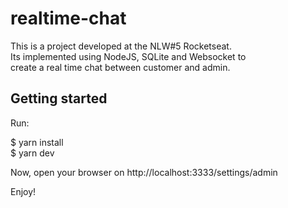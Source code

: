 # realtime-chat
This is a project developed at the NLW#5 Rocketseat. \
Its implemented using NodeJS, SQLite and Websocket to \
create a real time chat between customer and admin.

## Getting started

Run:

$ yarn install\
$ yarn dev

Now, open your browser on http://localhost:3333/settings/admin

Enjoy!